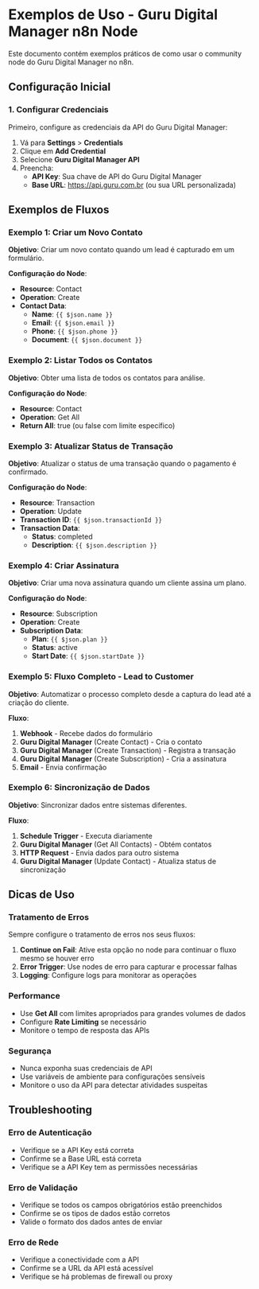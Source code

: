 # Exemplos de Uso - Guru Digital Manager n8n Node

Este documento contém exemplos práticos de como usar o community node do Guru Digital Manager no n8n.

## Configuração Inicial

### 1. Configurar Credenciais

Primeiro, configure as credenciais da API do Guru Digital Manager:

1. Vá para **Settings** > **Credentials**
2. Clique em **Add Credential**
3. Selecione **Guru Digital Manager API**
4. Preencha:
   - **API Key**: Sua chave de API do Guru Digital Manager
   - **Base URL**: https://api.guru.com.br (ou sua URL personalizada)

## Exemplos de Fluxos

### Exemplo 1: Criar um Novo Contato

**Objetivo**: Criar um novo contato quando um lead é capturado em um formulário.

**Configuração do Node**:
- **Resource**: Contact
- **Operation**: Create
- **Contact Data**:
  - **Name**: `{{ $json.name }}`
  - **Email**: `{{ $json.email }}`
  - **Phone**: `{{ $json.phone }}`
  - **Document**: `{{ $json.document }}`

### Exemplo 2: Listar Todos os Contatos

**Objetivo**: Obter uma lista de todos os contatos para análise.

**Configuração do Node**:
- **Resource**: Contact
- **Operation**: Get All
- **Return All**: true (ou false com limite específico)

### Exemplo 3: Atualizar Status de Transação

**Objetivo**: Atualizar o status de uma transação quando o pagamento é confirmado.

**Configuração do Node**:
- **Resource**: Transaction
- **Operation**: Update
- **Transaction ID**: `{{ $json.transactionId }}`
- **Transaction Data**:
  - **Status**: completed
  - **Description**: `{{ $json.description }}`

### Exemplo 4: Criar Assinatura

**Objetivo**: Criar uma nova assinatura quando um cliente assina um plano.

**Configuração do Node**:
- **Resource**: Subscription
- **Operation**: Create
- **Subscription Data**:
  - **Plan**: `{{ $json.plan }}`
  - **Status**: active
  - **Start Date**: `{{ $json.startDate }}`

### Exemplo 5: Fluxo Completo - Lead to Customer

**Objetivo**: Automatizar o processo completo desde a captura do lead até a criação do cliente.

**Fluxo**:
1. **Webhook** - Recebe dados do formulário
2. **Guru Digital Manager** (Create Contact) - Cria o contato
3. **Guru Digital Manager** (Create Transaction) - Registra a transação
4. **Guru Digital Manager** (Create Subscription) - Cria a assinatura
5. **Email** - Envia confirmação

### Exemplo 6: Sincronização de Dados

**Objetivo**: Sincronizar dados entre sistemas diferentes.

**Fluxo**:
1. **Schedule Trigger** - Executa diariamente
2. **Guru Digital Manager** (Get All Contacts) - Obtém contatos
3. **HTTP Request** - Envia dados para outro sistema
4. **Guru Digital Manager** (Update Contact) - Atualiza status de sincronização

## Dicas de Uso

### Tratamento de Erros

Sempre configure o tratamento de erros nos seus fluxos:

1. **Continue on Fail**: Ative esta opção no node para continuar o fluxo mesmo se houver erro
2. **Error Trigger**: Use nodes de erro para capturar e processar falhas
3. **Logging**: Configure logs para monitorar as operações

### Performance

- Use **Get All** com limites apropriados para grandes volumes de dados
- Configure **Rate Limiting** se necessário
- Monitore o tempo de resposta das APIs

### Segurança

- Nunca exponha suas credenciais de API
- Use variáveis de ambiente para configurações sensíveis
- Monitore o uso da API para detectar atividades suspeitas

## Troubleshooting

### Erro de Autenticação
- Verifique se a API Key está correta
- Confirme se a Base URL está correta
- Verifique se a API Key tem as permissões necessárias

### Erro de Validação
- Verifique se todos os campos obrigatórios estão preenchidos
- Confirme se os tipos de dados estão corretos
- Valide o formato dos dados antes de enviar

### Erro de Rede
- Verifique a conectividade com a API
- Confirme se a URL da API está acessível
- Verifique se há problemas de firewall ou proxy
